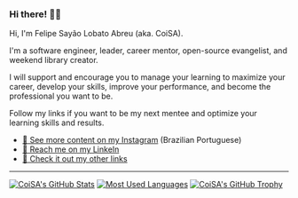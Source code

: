 ### Hi there! 👋🏻

Hi, I'm Felipe Sayão Lobato Abreu (aka. CoiSA).

I'm a software engineer, leader, career mentor, open-source evangelist, and weekend library creator.

I will support and encourage you to manage your learning to maximize your career, develop your skills, improve your performance, and become the professional you want to be.

Follow my links if you want to be my next mentee and optimize your learning skills and results.

- [📸 See more content on my Instagram](http://mentor.dev.br/insta) (Brazilian Portuguese)
- [💼 Reach me on my LinkeIn](http://mentor.dev.br/linkedin)
- [📲 Check it out my other links](http://mentor.dev.br/links)
___
[![CoiSA's GitHub Stats](https://github-readme-stats.vercel.app/api?username=coisa&hide=contribs&line_height=24&custom_title=CoiSA's%20GitHub%20Stats&count_private=true&include_all_commits=true&show_icons=true&theme=nord)](https://github.com/coisa)
[![Most Used Languages](https://github-readme-stats.vercel.app/api/top-langs/?username=coisa&layout=compact&theme=nord)](https://github.com/coisa)
[![CoiSA's GitHub Trophy](https://github-profile-trophy.vercel.app/?username=coisa&margin-w=5&theme=nord&column=8&no-frame=true)](https://github.com/coisa)
